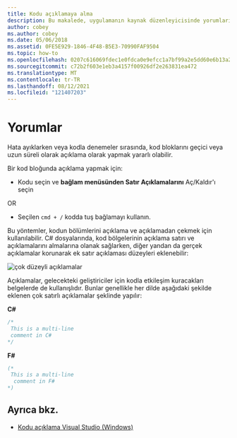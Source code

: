 ```yaml
---
title: Kodu açıklamaya alma
description: Bu makalede, uygulamanın kaynak düzenleyicisinde yorumların Mac için Visual Studio
author: cobey
ms.author: cobey
ms.date: 05/06/2018
ms.assetid: 0FE5E929-1846-4F48-B5E3-70990FAF9504
ms.topic: how-to
ms.openlocfilehash: 0207c616069fdec1e0fdca0e9efcc1a7bf99a2e5dd60e6b13a24b1515be0cc6b
ms.sourcegitcommit: c72b2f603e1eb3a4157f00926df2e263831ea472
ms.translationtype: MT
ms.contentlocale: tr-TR
ms.lasthandoff: 08/12/2021
ms.locfileid: "121407203"
---
```

# <a name="comments"></a>Yorumlar

Hata ayıklarken veya kodla denemeler sırasında, kod bloklarını geçici veya uzun süreli olarak açıklama olarak yapmak yararlı olabilir.

Bir kod bloğunda açıklama yapmak için:

* Kodu seçin ve **bağlam menüsünden Satır Açıklamalarını** Aç/Kaldır'ı seçin

OR

* Seçilen `cmd + /` kodda tuş bağlamayı kullanın.

Bu yöntemler, kodun bölümlerini açıklama ve açıklamadan çekmek için kullanılabilir. C# dosyalarında, kod bölgelerinin açıklama satırı ve açıklamalarını almalarına olanak sağlarken, diğer yandan da gerçek açıklamalar korunarak ek satır açıklaması düzeyleri eklenebilir:

![çok düzeyli açıklamalar](media/source-editor-image8.png)

Açıklamalar, gelecekteki geliştiriciler için kodla etkileşim kuracakları belgelerde de kullanışlıdır. Bunlar genellikle her dilde aşağıdaki şekilde eklenen çok satırlı açıklamalar şeklinde yapılır:

**C#**

```csharp
/*
 This is a multi-line
 comment in C#
*/
```

**F#**

```fsharp
(*
 This is a multi-line
  comment in F#
*)
```

## <a name="see-also"></a>Ayrıca bkz.

- [Kodu açıklama Visual Studio (Windows)](/visualstudio/ide/quickstart-editor#comment-out-code)